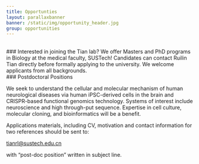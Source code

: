 ```yaml
---
title: Opportunties
layout: parallaxbanner
banner: /static/img/opportunity_header.jpg
group: opportunities
---
```



<div class="divider"> </div>
<br>
### Interested in joining the Tian lab? 
 We offer Masters and PhD programs in Biology at the medical faculty, SUSTech! Candidates can contact Ruilin Tian directly before formally applying to the university. We welcome applicants from all backgrounds.

<br>
### Postdoctoral Positions

We seek to understand the cellular and molecular mechanism of human neurological diseases via human iPSC-derived cells in the brain and CRISPR-based functional genomics technology. Systems of interest include neuroscience and high through-put sequence. Expertise in cell culture, molecular cloning, and bioinformatics will be a benefit.

Applications materials, including CV, motivation and contact information for two references should be sent to:

tianrl@sustech.edu.cn

with “post-doc position” written in subject line.

<div class="divider"></div>

